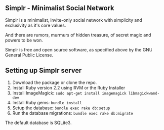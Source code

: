 ## Simplr - Minimalist Social Network

Simplr is a minimalist, invite-only social network with simplicity and exclusivity as it's core values.

And there are rumors, murmurs of hidden treasure, of secret magic and powers to be won.

Simplr is free and open source software, as specified above by the GNU General Public License.

## Setting up Simplr server

1. Download the package or clone the repo.
2. Install Ruby version 2.2 using RVM or the Ruby Installer
3. Install ImageMagick: `sudo apt-get install imagemagick libmagickwand-dev`
4. Install Ruby gems: `bundle install`
5. Setup the database: `bundle exec rake db:setup`
6. Run the database migrations: `bundle exec rake db:migrate`

The default database is SQLite3.
